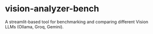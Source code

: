 # vision-analyzer-bench
A streamlit-based tool for benchmarking and comparing different Vision LLMs (Ollama, Groq, Gemini).
